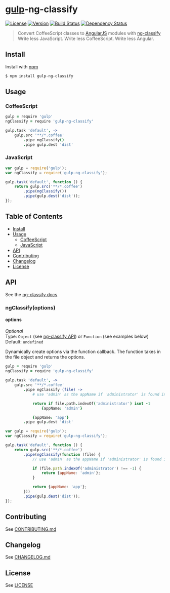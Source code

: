 # [gulp](https://github.com/wearefractal/gulp)-ng-classify
[![License][license-image]][license-url]
[![Version][version-image]][version-url]
[![Build Status][build-image]][build-url]
[![Dependency Status][dependencies-image]][dependencies-url]
> Convert CoffeeScript classes to [AngularJS](http://angularjs.org/) modules with [ng-classify](https://github.com/CaryLandholt/ng-classify)  
> Write less JavaScript.  Write less CoffeeScript.  Write less Angular.


## Install
Install with [npm](https://npmjs.org/package/gulp-ng-classify)
```bash
$ npm install gulp-ng-classify
```


## Usage


### CoffeeScript
```coffee
gulp = require 'gulp'
ngClassify = require 'gulp-ng-classify'

gulp.task 'default', ->
	gulp.src '**/*.coffee'
		.pipe ngClassify()
		.pipe gulp.dest 'dist'
```


### JavaScript


```javascript
var gulp = require('gulp');
var ngClassify = require('gulp-ng-classify');

gulp.task('default', function () {
	return gulp.src('**/*.coffee')
		.pipe(ngClassify())
		.pipe(gulp.dest('dist'));
});
```


## Table of Contents
* [Install](#install)
* [Usage](#usage)
	- [CoffeeScript](#coffeescript)
	- [JavaScript](#javascript)
* [API](#api)
* [Contributing](#contributing)
* [Changelog](#changelog)
* [License](#license)


## API
See the [ng-classify docs](https://github.com/CaryLandholt/ng-classify)


### ngClassify(options)


#### options
*Optional*  
Type: `Object` (see [ng-classify API](https://github.com/CaryLandholt/ng-classify#api)) or `Function` (see examples below)  
Default:  `undefined`  

Dynamically create options via the function callback.
The function takes in the file object and returns the options.
```coffee
gulp = require 'gulp'
ngClassify = require 'gulp-ng-classify'
 
gulp.task 'default', ->
	gulp.src '**/*.coffee'
		.pipe ngClassify (file) ->
			# use 'admin' as the appName if 'administrator' is found in the file path

			return if file.path.indexOf('administrator') isnt -1
				{appName: 'admin'}

			{appName: 'app'}
		.pipe gulp.dest 'dist'
```

```javascript
var gulp = require('gulp');
var ngClassify = require('gulp-ng-classify');

gulp.task('default', function () {
	return gulp.src('**/*.coffee')
		.pipe(ngClassify(function (file) {
			// use 'admin' as the appName if 'administrator' is found in the file path

			if (file.path.indexOf('administrator') !== -1) {
				return {appName: 'admin'};
			}

			return {appName: 'app'};
		}))
		.pipe(gulp.dest('dist'));
});
```


## Contributing
See [CONTRIBUTING.md](CONTRIBUTING.md)


## Changelog
See [CHANGELOG.md](CHANGELOG.md)


## License
See [LICENSE](LICENSE)


[build-image]:            http://img.shields.io/travis/CaryLandholt/gulp-ng-classify.svg?style=flat
[build-url]:              http://travis-ci.org/CaryLandholt/gulp-ng-classify

[dependencies-image]:     http://img.shields.io/gemnasium/CaryLandholt/gulp-ng-classify.svg?style=flat
[dependencies-url]:       https://gemnasium.com/CaryLandholt/gulp-ng-classify

[license-image]:          http://img.shields.io/badge/license-MIT-blue.svg?style=flat
[license-url]:            LICENSE

[version-image]:          http://img.shields.io/npm/v/gulp-ng-classify.svg?style=flat
[version-url]:            https://npmjs.org/package/gulp-ng-classify